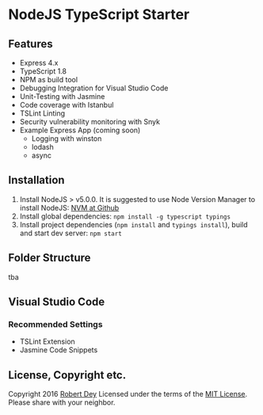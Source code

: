 # NodeJS TypeScript Starter

## Features
* Express 4.x
* TypeScript 1.8
* NPM as build tool
* Debugging Integration for Visual Studio Code
* Unit-Testing with Jasmine
* Code coverage with Istanbul
* TSLint Linting
* Security vulnerability monitoring with Snyk
* Example Express App (coming soon)
    - Logging with winston
    - lodash
    - async


## Installation

1. Install NodeJS > v5.0.0. It is suggested to use Node Version Manager to install NodeJS:
    [NVM at Github](https://github.com/creationix/nvm)
2. Install global dependencies:
    `npm install -g typescript typings`
3. Install project dependencies (`npm install` and `typings install`), build and start dev server:
    `npm start`

## Folder Structure
tba

## Visual Studio Code

### Recommended Settings
* TSLint Extension
* Jasmine Code Snippets

## License, Copyright etc.
Copyright 2016 [Robert Dey](https://github.com/RobYed/) Licensed under the terms of the [MIT License](https://opensource.org/licenses/MIT). Please share with your neighbor.